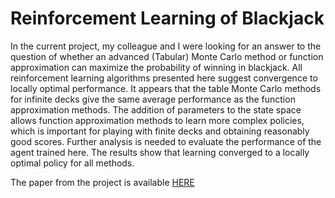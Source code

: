# Reinforcement Learning of Blackjack

In the current project, my colleague and I were looking for an answer to the question of whether an advanced (Tabular) Monte Carlo method or function approximation can maximize the probability of winning in blackjack. All reinforcement learning algorithms presented here suggest convergence to locally optimal performance. It appears that the table Monte Carlo methods for infinite decks give the same average performance as the function approximation methods. The addition of parameters to the state space allows function approximation methods to learn more complex policies, which is important for playing with finite decks and obtaining reasonably good scores. Further analysis is needed to evaluate the performance of the agent trained here. The results show that learning converged to a locally optimal policy for all methods. 

The paper from the project is available [HERE](http://localhost/)

